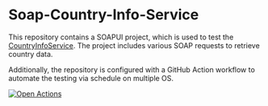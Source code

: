 # Soap-Country-Info-Service

This repository contains a SOAPUI project, which is used to test the [CountryInfoService](webservices.oorsprong.org/websamples.countryinfo/CountryInfoService.wso). The project includes various SOAP requests to retrieve country data.

Additionally, the repository is configured with a GitHub Action workflow to automate the testing via schedule on multiple OS.

[![Open Actions](https://img.shields.io/badge/Open-Actions-brightgreen?style=for-the-badge)](https://github.com/nKashev/Soap-Country-Info-Service/actions)
 
